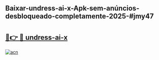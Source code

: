 ## Baixar-undress-ai-x-Apk-sem-anúncios-desbloqueado-completamente-2025-#jmy47

# <h2><a href="https://ainizakaria.my?title=undress-ai-x&ref=20M">🔗👉 🔴 undress-ai-x</a></h2>

[![acn](https://github.com/user-attachments/assets/0f9c940e-d8b0-45ae-aac7-cd30a18b3e1c)](https://ainizakaria.my?title=undress-ai-x&ref=20M)

